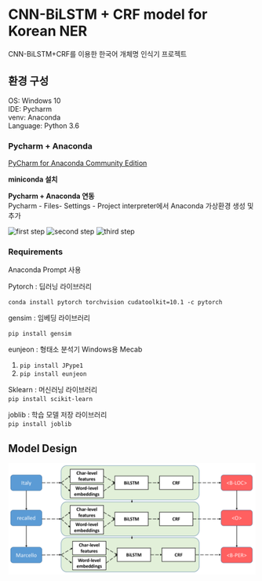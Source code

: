 # CNN-BiLSTM + CRF model for Korean NER
CNN-BiLSTM+CRF를 이용한 한국어 개체명 인식기 프로젝트


## 환경 구성

OS: Windows 10  
IDE: Pycharm  
venv: Anaconda  
Language: Python 3.6  

### Pycharm + Anaconda
[PyCharm for Anaconda Community Edition](https://www.jetbrains.com/pycharm/download/download-thanks.html?code=PCC&platform=windowsAnaconda)

**miniconda 설치**

**Pycharm + Anaconda 연동**  
Pycharm - Files- Settings - Project interpreter에서 Anaconda 가상환경 생성 및 추가

![first step](img/Pycharm_1.png)
![second step](img/Pycharm_2.png)
![third step](img/Pycharm_3.png)

### Requirements

Anaconda Prompt 사용  

Pytorch : 딥러닝 라이브러리  
 ```
 conda install pytorch torchvision cudatoolkit=10.1 -c pytorch
 ```

gensim : 임베딩 라이브러리  
```
pip install gensim
```

eunjeon : 형태소 분석기 Windows용 Mecab  
1. `pip install JPype1`  
2. `pip install eunjeon`

Sklearn : 머신러닝 라이브러리  
`pip install scikit-learn`

joblib : 학습 모델 저장 라이브러리  
`pip install joblib`

## Model Design
![NER_model](img/scheme.png)

